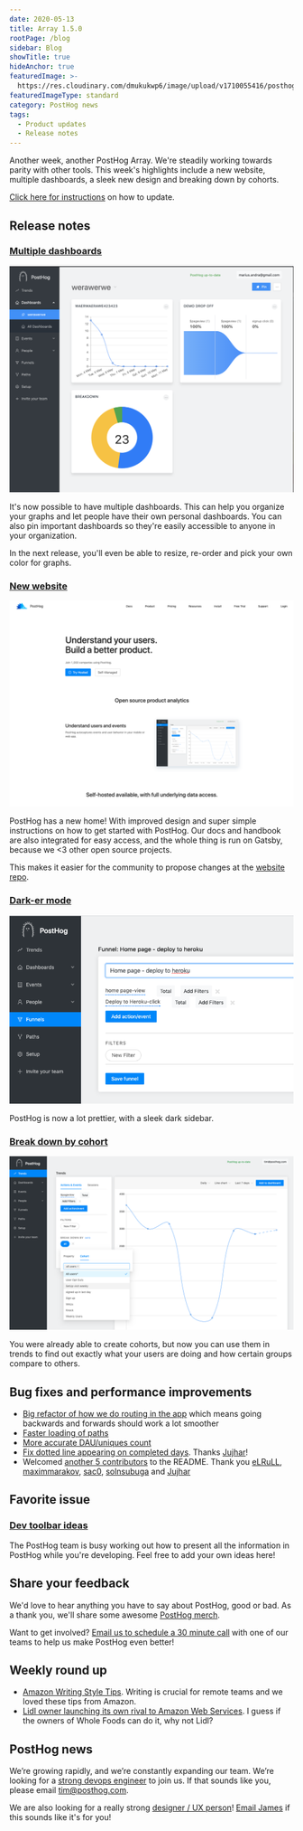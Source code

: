 ```yaml
---
date: 2020-05-13
title: Array 1.5.0
rootPage: /blog
sidebar: Blog
showTitle: true
hideAnchor: true
featuredImage: >-
  https://res.cloudinary.com/dmukukwp6/image/upload/v1710055416/posthog.com/contents/images/blog/array/default.png
featuredImageType: standard
category: PostHog news
tags:
  - Product updates
  - Release notes
---
```


Another week, another PostHog Array. We're steadily working towards parity with other tools. This week's highlights include a new website, multiple dashboards, a sleek new design and breaking down by cohorts.

[Click here for instructions](/docs/runbook/upgrading-posthog) on how to update.

## Release notes

### [Multiple dashboards](https://github.com/PostHog/posthog/pull/740)

![](../images/05/multiple-dashboards.png)

It's now possible to have multiple dashboards. This can help you organize your graphs and let people have their own personal dashboards. You can also pin important dashboards so they're easily accessible to anyone in your organization.

In the next release, you'll even be able to resize, re-order and pick your own color for graphs.

### [New website](https://posthog.com)

![](../images/05/new-website.png)

PostHog has a new home! With improved design and super simple instructions on how to get started with PostHog. Our docs and handbook are also integrated for easy access, and the whole thing is run on Gatsby, because we <3 other open source projects.

This makes it easier for the community to propose changes at the [website repo](https://github.com/posthog/posthog.com).

### [Dark-er mode](https://github.com/PostHog/posthog/pull/740)

![](../images/05/dark-sidebar.png)

PostHog is now a lot prettier, with a sleek dark sidebar.

### [Break down by cohort](https://github.com/PostHog/posthog/pull/690)

![](../images/05/breakdown-cohort.png)

You were already able to create cohorts, but now you can use them in trends to find out exactly what your users are doing and how certain groups compare to others.

## Bug fixes and performance improvements

* [Big refactor of how we do routing in the app](https://github.com/PostHog/posthog/pull/717) which means going backwards and forwards should work a lot smoother
* [Faster loading of paths](https://github.com/PostHog/posthog/pull/729)
* [More accurate DAU/uniques count](https://github.com/PostHog/posthog/pull/734)
* [Fix dotted line appearing on completed days](https://github.com/PostHog/posthog/pull/735). Thanks [Jujhar](https://github.com/Jujhar)!
* Welcomed [another 5 contributors](https://github.com/PostHog/posthog/pull/739) to the README. Thank you [eLRuLL](https://github.com/eLRuLL), [maximmarakov](https://github.com/maximmarakov), [sac0](https://github.com/sac0), [solnsubuga](https://github.com/solnsubuga) and [Jujhar](https://github.com/Jujhar)
 
## Favorite issue

### [Dev toolbar ideas](https://github.com/PostHog/posthog/issues/741)

The PostHog team is busy working out how to present all the information in PostHog while you're developing. Feel free to add your own ideas here!

## Share your feedback
We'd love to hear anything you have to say about PostHog, good or bad. As a thank you, we'll share some awesome [PostHog merch](https://merch.posthog.com).

Want to get involved? [Email us to schedule a 30 minute call](mailto:hey@posthog.com) with one of our teams to help us make PostHog even better!


## Weekly round up

* [Amazon Writing Style Tips](https://twitter.com/destraynor/status/1258372157706510336). Writing is crucial for remote teams and we loved these tips from Amazon.
* [Lidl owner launching its own rival to Amazon Web Services](https://www.chargedretail.co.uk/2020/05/11/lidl-owner-launching-its-own-rival-to-amazon-web-services/). I guess if the owners of Whole Foods can do it, why not Lidl?

## PostHog news

We’re growing rapidly, and we’re constantly expanding our team. We’re looking for a [strong devops engineer](https://news.ycombinator.com/item?id=23044768) to join us. If that sounds like you, please email tim@posthog.com.

We are also looking for a really strong [designer / UX person](/careers#designer--ux)! [Email James](mailto:james@posthog.com) if this sounds like it's for you!

<ArrayCTA />
